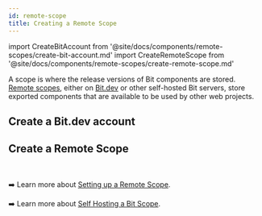 ```yaml
---
id: remote-scope
title: Creating a Remote Scope
---
```


import CreateBitAccount from '@site/docs/components/remote-scopes/create-bit-account.md'
import CreateRemoteScope from '@site/docs/components/remote-scopes/create-remote-scope.md'

A scope is where the release versions of Bit components are stored. [Remote scopes](aspects/scopes/overview#remote-scope), either on [Bit.dev](https://bit.dev) or other self-hosted Bit servers, store exported components that are available to be used by other web projects.

## Create a Bit.dev account

<CreateBitAccount />

## Create a Remote Scope

<CreateRemoteScope />

<br />

:arrow_right: Learn more about [Setting up a Remote Scope](/building-with-bit/scopes/set-up-remote-scope).

:arrow_right: Learn more about [Self Hosting a Bit Scope](/building-with-bit/scopes/self-host-bit-scope).